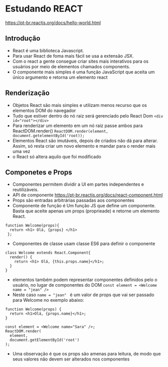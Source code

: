 # Estudando REACT  
https://pt-br.reactjs.org/docs/hello-world.html
## Introdução
* React é uma biblioteca Javascript. 
* Para usar React de foma mais fácil se usa a extensão JSX. 
* Com o react a gente consegue criar sites mais interativos para os usuários por meio de elementos  chamados components. 
* O componente mais simples é uma função JavaScript que aceita um único argumento e retorna um elemento react
## Renderização  
* Objetos React são mais simples e utilizam menos recurso que os elementos DOM do navegador
* Tudo que estiver dentro do nó raiz será gerenciado pelo React Dom
`<div id="root"></div> `
* Para renderizar um elemento em um nó raiz passe ambos para ReactDOM.render()
`ReactDOM.render(element, document.getelementById('root)); `
* Elementos React são imutáveis, depois de criados não dá para alterar. Assim, só resta criar um novo elemento e mandar para o render mais uma vez
* o React só altera aquilo que foi modificado
## Componetes e Props
* Componentes permitem dividir a UI em partes independentes e reutilizáveis.
* API de componente https://pt-br.reactjs.org/docs/react-component.html
* Props são entradas arbitrárias passadas aos componentes 
* Componente de função é Um função JS que define um componente. Basta que aceite apenas um props (proprieade) e retorne um elemento React.
~~~
function Welcome(props){
  return <h1> Olá, {props} </h1>
 };
~~~
* Componentes de classe usam classe ES6 para definir o componente
~~~
class Welcome extends React.Component{
  render() {
    return <h1> Olá, {this.props.name}</h1>;
  }
}
~~~
* elementos também podem representar componentes definidos pelo o usuário, no lugar de componentes do DOM
` const element = <Welcome name = "jean" /> `
* Neste caso `name = "jean" ` é um valor de props que vai ser passado para Welcome no exemplo abaixo:
~~~
function Welcome(props) {
  return <h1>Olá, {props.name}</h1>;
}

const element = <Welcome name="Sara" />;
ReactDOM.render(
  element,
  document.getElementById('root')
);
~~~
* Uma observação é que os props são amenas para leitura, de modo que seus valores não devem ser alterados nos componentes
